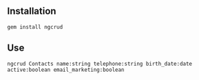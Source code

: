 ## Installation

```
gem install ngcrud
```

## Use

```
ngcrud Contacts name:string telephone:string birth_date:date active:boolean email_marketing:boolean
```
